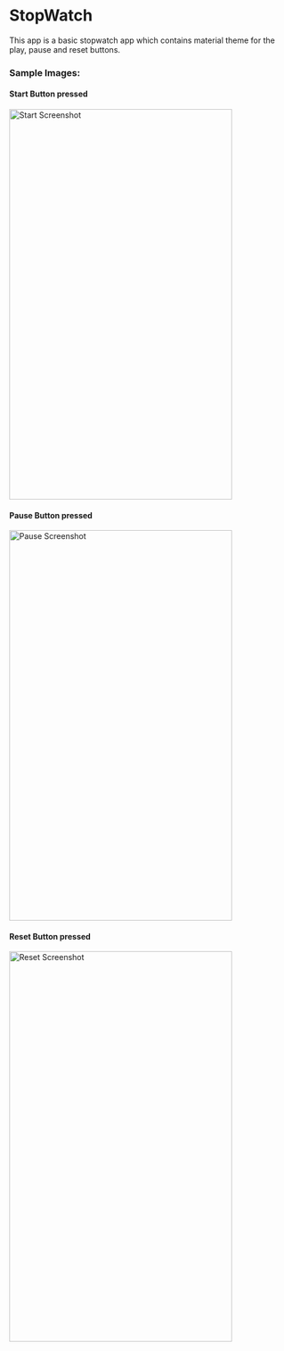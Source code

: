# StopWatch
This app is a basic stopwatch app which contains material theme for the play, pause and reset buttons.

### Sample Images:

#### Start Button pressed 
<img src= "https://github.com/manan05/StopWatch/blob/master/images/start-screenshot.jpg" alt="Start Screenshot" width="400" height="700">

#### Pause Button pressed
<img src="https://github.com/manan05/StopWatch/blob/master/images/pause-screenshot.jpg" alt="Pause Screenshot" width="400" height="700">

#### Reset Button pressed
<img src="https://github.com/manan05/StopWatch/blob/master/images/reset-screenshot.jpg" alt="Reset Screenshot" width="400" height="700">
